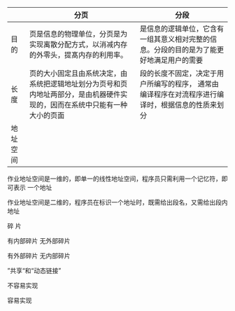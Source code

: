 |      | 分页                                                                                                                       | 分段                                                                                              |
| ---- | -------------------------------------------------------------------------------------------------------------------------- | ------------------------------------------------------------------------------------------------- |
| 目的 | 页是信息的物理单位，分页是为实现离散分配方式，以消减内存的外零头，提髙内存的利用率。                                       | 是信息的逻辑单位，它含有一组其意义相对完整的信息。分段的目的是为了能更好地满足用户的需要          |
| 长度 | 页的大小固定且由系统决定，由系统把逻辑地址划分为页号和页内地址两部分，是由机器硬件实现的，因而在系统中只能有一种大小的页面 | 段的长度不固定，决定于用户所编写的程序， 通常由编译程序在对流程序进行编译时，根据信息的性质来划分 |
| 地址空间     |                                                                                                                            |                                                                                                   |

作业地址空间是一维的，即单一的线性地址空间，程序员只需利用一个记忆符，即可表示 一个地址

作业地址空间是二维的，程序员在标识一个地址时，既需给出段名，又需给出段内地址

碎 片

有内部碎片  无外部碎片

有外部碎片  无内部碎片

”共享“和“动态链接”

不容易实现

容易实现



